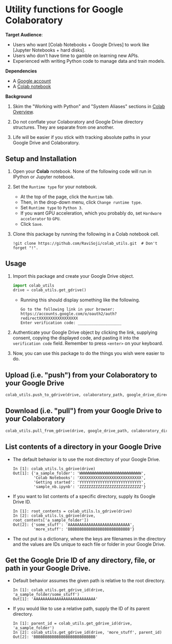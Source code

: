 # Utility functions for Google Colaboratory

__Target Audience__:
- Users who want [Colab Notebooks + Google Drives] 
   to work like [Jupyter Notebooks + hard disks].
- Users who don't have time to gamble on learning new APIs.
- Experienced with writing Python code to manage data and train models.

__Dependencies__
- A [Google account](https://accounts.google.com/signup)
- A [Colab notebook](https://colab.research.google.com/notebooks/welcome.ipynb#scrollTo=-Rh3-Vt9Nev9)

__Background__
1. Skim the \"Working with Python\" and \"System Aliases\" sections in 
    [Colab Overview](https://colab.research.google.com/notebooks/basic_features_overview.ipynb).

2. Do not conflate your Colaboratory and Google Drive directory structures.
   They are separate from one another.

3. Life will be easier if you stick with tracking absolute paths 
    in your Google Drive and Colaboratory.

## Setup and Installation
1. Open your __Colab__ notebook. 
   None of the following code will run in IPython or Jupyter notebook.

2. Set the `Runtime type` for your notebook.
    - At the top of the page, click the `Runtime` tab. 
    - Then, in the drop-down menu, click `Change runtime type`.
    - Set `Runtime type` to `Python 3`.
    - If you want GPU acceleration, which you probably do, 
       set `Hardware accelerator` to `GPU`.
    - Click `Save`.

3. Clone this package by running the following in a Colab notebook cell.
    ```
    !git clone https://github.com/RaviSoji/colab_utils.git  # Don't forget "!".
    ```

## Usage
1. Import this package and create your Google Drive object.
    ``` python
    import colab_utils
    drive = colab_utils.get_gdrive()
    ```

    - Running this should display something like the following.
       ```
       Go to the following link in your browser:
       https://accounts.google.com/o/oauth2/auth?redirectXXXXXXXXXXXXXXXXX
       Enter verification code: ___________________
       ```

2. Authenticate your Google Drive object by clicking the link,
    supplying consent, copying the displayed code, 
    and pasting it into the `verification code` field.
   Remember to press `<enter>` on your keyboard.

3. Now, you can use this package to do the things you wish were easier to do.

## Upload (i.e. \"push\") from your Colaboratory to your Google Drive
``` python
colab_utils.push_to_gdrive(drive, colaboratory_path, google_drive_directory)
```

## Download (i.e. \"pull\") from your Google Drive to your Colaboratory
``` python
colab_utils.pull_from_gdrive(drive, google_drive_path, colaboratory_directory)
```

## List contents of a directory in your Google Drive
- The default behavior is to use the root directory of your Google Drive.
  ```
  In [1]: colab_utils.ls_gdrive(drive)
  Out[1]: {'a_sample_folder': 'WWWWWWWWWWWWWWWWWWWWWWWWWWW',
           'Colab Notebooks': 'XXXXXXXXXXXXXXXXXXXXXXXXXXX',
           'Getting started': 'YYYYYYYYYYYYYYYYYYYYYYYYYYY',
           'sample_nb.ipynb': 'ZZZZZZZZZZZZZZZZZZZZZZZZZZZ'}
  ```
- If you want to list contents of a specific directory, 
   supply its Google Drive ID.
  ```
  In [1]: root_contents = colab_utils.ls_gdrive(drive)
  In [2]: colab_utils.ls_gdrive(drive, root_contents['a_sample_folder'])
  Out[2]: {'some_stuff': 'AAAAAAAAAAAAAAAAAAAAAAAAAAA',
           'more_stuff': 'BBBBBBBBBBBBBBBBBBBBBBBBBBB'}
  ```
- The out put is a dictionary, 
   where the keys are filenames in the directory and 
   the values are IDs unique to each file or folder in your Google Drive.

## Get the Google Drie ID of any directory, file, or path in your Google Drive.
- Default behavior assumes the given path is relative to the root directory.
  ```
  In [1]: colab_utils.get_gdrive_id(drive, 'a_sample_folder/some_stuff')
  Out[1]: 'AAAAAAAAAAAAAAAAAAAAAAAAAAA'
  ```

- If you would like to use a relative path, 
   supply the ID of its parent directory.
  ```
  In [1]: parent_id = colab_utils.get_gdrive_id(drive, 'a_sample_folder')
  In [2]: colab_utils.get_gdrive_id(drive, 'more_stuff', parent_id)
  Out[2]: 'BBBBBBBBBBBBBBBBBBBBBBBBBBB'
  ```
